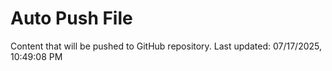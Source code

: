 # Auto Push File

Content that will be pushed to GitHub repository.
Last updated: 07/17/2025, 10:49:08 PM
